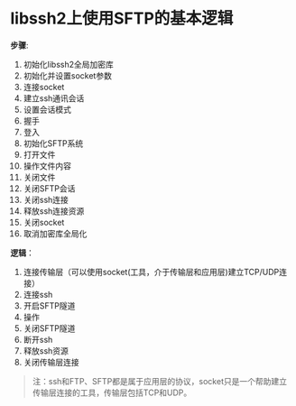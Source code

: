 # libssh2上使用SFTP的基本逻辑

**步骤**:

1. 初始化libssh2全局加密库
2. 初始化并设置socket参数
3. 连接socket
4. 建立ssh通讯会话
5. 设置会话模式
6. 握手
7. 登入
8. 初始化SFTP系统
9. 打开文件
10. 操作文件内容
11. 关闭文件
12. 关闭SFTP会话
13. 关闭ssh连接
14. 释放ssh连接资源
15. 关闭socket
16. 取消加密库全局化

**逻辑**：

1. 连接传输层（可以使用socket(工具，介于传输层和应用层)建立TCP/UDP连接）
2. 连接ssh
3. 开启SFTP隧道
4. 操作
5. 关闭SFTP隧道
6. 断开ssh
7. 释放ssh资源
8. 关闭传输层连接

> 注：ssh和FTP、SFTP都是属于应用层的协议，socket只是一个帮助建立传输层连接的工具，传输层包括TCP和UDP。
